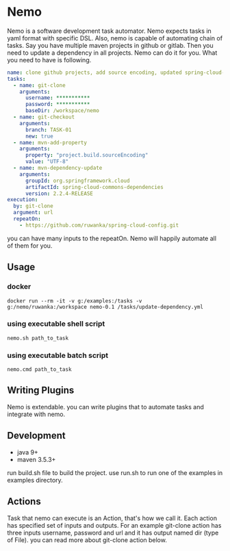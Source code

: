 # Nemo

Nemo is a software development task automator. Nemo expects tasks in yaml format with specific DSL. Also, nemo
is capable of automating chain of tasks. Say you have multiple maven projects in github or gitlab. Then you need to update a dependency
in all projects. Nemo can do it for you. What you need to have is following.

```yaml
name: clone github projects, add source encoding, updated spring-cloud-commons-dependencies
tasks:
  - name: git-clone
    arguments:
      username: ***********
      password: ***********
      baseDir: /workspace/nemo
  - name: git-checkout
    arguments:
      branch: TASK-01
      new: true
  - name: mvn-add-property
    arguments:
      property: "project.build.sourceEncoding"
      value: "UTF-8"
  - name: mvn-dependency-update
    arguments:
      groupId: org.springframework.cloud
      artifactId: spring-cloud-commons-dependencies
      version: 2.2.4-RELEASE
execution:
  by: git-clone
  argument: url
  repeatOn:
    - https://github.com/ruwanka/spring-cloud-config.git
```

you can have many inputs to the repeatOn. Nemo will happily automate all of them for you.

## Usage

### docker

```shell script
docker run --rm -it -v g:/examples:/tasks -v g:/nemo/ruwanka:/workspace nemo-0.1 /tasks/update-dependency.yml
```

### using executable shell script

```shell script
nemo.sh path_to_task
```

### using executable batch script

```shell script
nemo.cmd path_to_task
```

## Writing Plugins

Nemo is extendable. you can write plugins that to automate tasks and integrate with nemo.

## Development

- java 9+
- maven 3.5.3+

run build.sh file to build the project. use run.sh to run one of the examples in examples directory.

## Actions

Task that nemo can execute is an Action, that's how we call it. Each action has specified set of inputs and outputs.
For an example git-clone action has three inputs username, password and url and it has output named dir (type of File).
you can read more about git-clone action below.